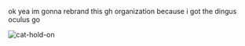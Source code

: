 ok yea im gonna rebrand this gh organization because i got the dingus oculus go

![cat-hold-on](https://github.com/Layne-s-Testing-GitHub-Organization/.github/assets/75762177/d1f02027-8086-42ac-a383-971a17fc7016)
